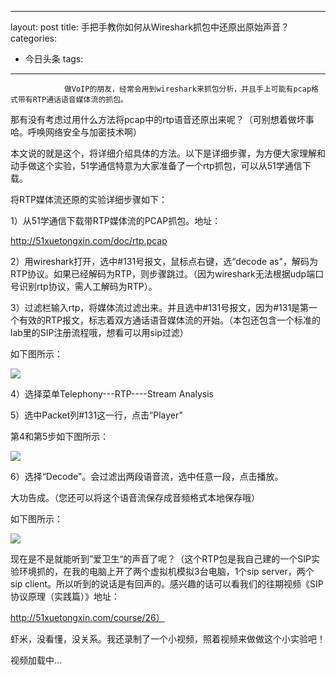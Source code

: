 
---
layout: post
title: 手把手教你如何从Wireshark抓包中还原出原始声音？
categories:
- 今日头条
tags:
---
				做VoIP的朋友，经常会用到wireshark来抓包分析，并且手上可能有pcap格式带有RTP通话语音媒体流的抓包。

那有没有考虑过用什么方法将pcap中的rtp语音还原出来呢？（可别想着做坏事哈。呼唤网络安全与加密技术啊）

本文说的就是这个，将详细介绍具体的方法。以下是详细步骤，为方便大家理解和动手做这个实验，51学通信特意为大家准备了一个rtp抓包，可以从51学通信下载。

将RTP媒体流还原的实验详细步骤如下：

1）从51学通信下载带RTP媒体流的PCAP抓包。地址：

http://51xuetongxin.com/doc/rtp.pcap

2）用wireshark打开，选中#131号报文，鼠标点右键，选“decode as"，解码为RTP协议。如果已经解码为RTP，则步骤跳过。（因为wireshark无法根据udp端口号识别rtp协议，需人工解码为RTP）。

3）过滤栏输入rtp，将媒体流过滤出来。并且选中#131号报文，因为#131是第一个有效的RTP报文，标志着双方通话语音媒体流的开始。（本包还包含一个标准的lab里的SIP注册流程哦，想看可以用sip过滤）

如下图所示：

![](http://p3.pstatp.com/large/6d00002248d312c4615)

4）选择菜单Telephony---RTP----Stream Analysis

5）选中Packet列#131这一行，点击“Player”

第4和第5步如下图所示：

![](http://p3.pstatp.com/large/6d1000224820fb63fe1)

6）选择“Decode"。会过滤出两段语音流，选中任意一段，点击播放。

大功告成。（您还可以将这个语音流保存成音频格式本地保存哦）

如下图所示：

![](http://p5a.pstatp.com/large/6d000022490c3b4afe5)

现在是不是就能听到”爱卫生“的声音了呢？（这个RTP包是我自己建的一个SIP实验环境抓的，在我的电脑上开了两个虚拟机模拟3台电脑，1个sip server，两个sip client。所以听到的说话是有回声的。感兴趣的话可以看我们的往期视频《SIP协议原理（实践篇）》地址：

http://51xuetongxin.com/course/26）

虾米，没看懂，没关系。我还录制了一个小视频，照着视频来做做这个小实验吧！



视频加载中...

